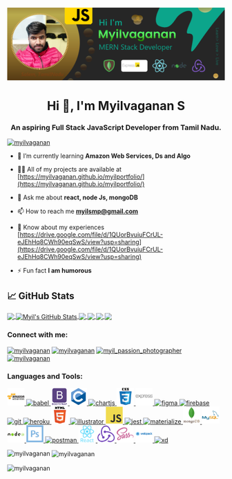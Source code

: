 [![Header](https://github.com/Myilvaganan/DevConnector/blob/main/ProfileHeader.png "Header")](https://github.com/Myilvaganan/)

<h1 align="center">Hi 👋, I'm Myilvaganan S</h1>
<h3 align="center">An aspiring Full Stack JavaScript Developer from Tamil Nadu.</h3>



<p align="left"> <a href="https://github.com/ryo-ma/github-profile-trophy"><img src="https://github-profile-trophy.vercel.app/?username=myilvaganan" alt="myilvaganan" /></a> </p>

- 🌱 I’m currently learning **Amazon Web Services, Ds and Algo**

- 👨‍💻 All of my projects are available at [https://myilvaganan.github.io/myilportfolio/](https://myilvaganan.github.io/myilportfolio/)

- 💬 Ask me about **react, node Js, mongoDB**

- 📫 How to reach me **myilsmp@gmail.com**

- 📄 Know about my experiences [https://drive.google.com/file/d/1QUorBvuiuFCrUL-eJEhHq8CWh90eqSwS/view?usp=sharing](https://drive.google.com/file/d/1QUorBvuiuFCrUL-eJEhHq8CWh90eqSwS/view?usp=sharing)

- ⚡ Fun fact **I am humorous**

## &#x1f4c8; GitHub Stats

<a href="https://github.com/Myilvaganan/Myilvaganan">
  <img align="center" src="https://github-readme-stats.vercel.app/api/top-langs/?username=Myilvaganan&hide=java,html,tex&title_color=ffffff&text_color=c9cacc&icon_color=2bbc8a&bg_color=1d1f21" />
</a>

<a href="https://github.com/Myilvaganan/Myilvaganan">
  <img align="center" src="https://github-readme-stats.vercel.app/api?username=Myilvaganan&show_icons=true&line_height=27&count_private=true&title_color=ffffff&text_color=c9cacc&icon_color=2bbc8a&bg_color=1d1f21" alt="Myil's GitHub Stats" />
</a>

<a href="https://github.com/Myilvaganan/DevConnector">
  <img align="center" src="https://github-readme-stats.vercel.app/api/pin/?username=Myilvaganan&repo=DevConnector&title_color=ffffff&text_color=c9cacc&icon_color=2bbc8a&bg_color=1d1f21" />
</a>
<a href="https://github.com/Myilvaganan/ExpenseManager-MERN">
  <img align="center" src="https://github-readme-stats.vercel.app/api/pin/?username=Myilvaganan&repo=ExpenseManager-MERN&title_color=ffffff&text_color=c9cacc&icon_color=2bbc8a&bg_color=1d1f21" />
</a>
<a href="https://github.com/Myilvaganan/myilportfolio">
  <img align="center" src="https://github-readme-stats.vercel.app/api/pin/?username=Myilvaganan&repo=myilportfolio&title_color=ffffff&text_color=c9cacc&icon_color=2bbc8a&bg_color=1d1f21" />
</a>
<a href="https://github.com/Myilvaganan/florashop">
  <img align="center" src="https://github-readme-stats.vercel.app/api/pin/?username=Myilvaganan&repo=florashop&title_color=ffffff&text_color=c9cacc&icon_color=2bbc8a&bg_color=1d1f21" />
</a>    

<h3 align="left">Connect with me:</h3>
<p align="left">
<a href="https://linkedin.com/in/myilvaganan" target="blank"><img align="center" src="https://raw.githubusercontent.com/rahuldkjain/github-profile-readme-generator/neutral-icons/src/images/icons/Social/linked-in-alt.svg" alt="myilvaganan" height="30" width="40" /></a>
<a href="https://stackoverflow.com/users/myilvaganan" target="blank"><img align="center" src="https://raw.githubusercontent.com/rahuldkjain/github-profile-readme-generator/neutral-icons/src/images/icons/Social/stack-overflow.svg" alt="myilvaganan" height="30" width="40" /></a>
<a href="https://instagram.com/myil_passion_photographer" target="blank"><img align="center" src="https://raw.githubusercontent.com/rahuldkjain/github-profile-readme-generator/neutral-icons/src/images/icons/Social/instagram.svg" alt="myil_passion_photographer" height="30" width="40" /></a>
<a href="https://www.behance.net/myilvaganan" target="blank"><img align="center" src="https://raw.githubusercontent.com/rahuldkjain/github-profile-readme-generator/neutral-icons/src/images/icons/Social/behance.svg" alt="myilvaganan" height="30" width="40" /></a>
</p>

<h3 align="left">Languages and Tools:</h3>
<p align="left"> <a href="https://aws.amazon.com" target="_blank"> <img src="https://raw.githubusercontent.com/devicons/devicon/master/icons/amazonwebservices/amazonwebservices-original-wordmark.svg" alt="aws" width="40" height="40"/> </a> <a href="https://babeljs.io/" target="_blank"> <img src="https://www.vectorlogo.zone/logos/babeljs/babeljs-icon.svg" alt="babel" width="40" height="40"/> </a> <a href="https://getbootstrap.com" target="_blank"> <img src="https://raw.githubusercontent.com/devicons/devicon/master/icons/bootstrap/bootstrap-plain-wordmark.svg" alt="bootstrap" width="40" height="40"/> </a> <a href="https://www.cprogramming.com/" target="_blank"> <img src="https://raw.githubusercontent.com/devicons/devicon/master/icons/c/c-original.svg" alt="c" width="40" height="40"/> </a> <a href="https://www.chartjs.org" target="_blank"> <img src="https://www.chartjs.org/media/logo-title.svg" alt="chartjs" width="40" height="40"/> </a> <a href="https://www.w3schools.com/css/" target="_blank"> <img src="https://raw.githubusercontent.com/devicons/devicon/master/icons/css3/css3-original-wordmark.svg" alt="css3" width="40" height="40"/> </a> <a href="https://expressjs.com" target="_blank"> <img src="https://raw.githubusercontent.com/devicons/devicon/master/icons/express/express-original-wordmark.svg" alt="express" width="40" height="40"/> </a> <a href="https://www.figma.com/" target="_blank"> <img src="https://www.vectorlogo.zone/logos/figma/figma-icon.svg" alt="figma" width="40" height="40"/> </a> <a href="https://firebase.google.com/" target="_blank"> <img src="https://www.vectorlogo.zone/logos/firebase/firebase-icon.svg" alt="firebase" width="40" height="40"/> </a> <a href="https://git-scm.com/" target="_blank"> <img src="https://www.vectorlogo.zone/logos/git-scm/git-scm-icon.svg" alt="git" width="40" height="40"/> </a> <a href="https://heroku.com" target="_blank"> <img src="https://www.vectorlogo.zone/logos/heroku/heroku-icon.svg" alt="heroku" width="40" height="40"/> </a> <a href="https://www.w3.org/html/" target="_blank"> <img src="https://raw.githubusercontent.com/devicons/devicon/master/icons/html5/html5-original-wordmark.svg" alt="html5" width="40" height="40"/> </a> <a href="https://www.adobe.com/in/products/illustrator.html" target="_blank"> <img src="https://www.vectorlogo.zone/logos/adobe_illustrator/adobe_illustrator-icon.svg" alt="illustrator" width="40" height="40"/> </a> <a href="https://developer.mozilla.org/en-US/docs/Web/JavaScript" target="_blank"> <img src="https://raw.githubusercontent.com/devicons/devicon/master/icons/javascript/javascript-original.svg" alt="javascript" width="40" height="40"/> </a> <a href="https://jestjs.io" target="_blank"> <img src="https://www.vectorlogo.zone/logos/jestjsio/jestjsio-icon.svg" alt="jest" width="40" height="40"/> </a> <a href="https://materializecss.com/" target="_blank"> <img src="https://raw.githubusercontent.com/prplx/svg-logos/5585531d45d294869c4eaab4d7cf2e9c167710a9/svg/materialize.svg" alt="materialize" width="40" height="40"/> </a> <a href="https://www.mongodb.com/" target="_blank"> <img src="https://raw.githubusercontent.com/devicons/devicon/master/icons/mongodb/mongodb-original-wordmark.svg" alt="mongodb" width="40" height="40"/> </a> <a href="https://www.mysql.com/" target="_blank"> <img src="https://raw.githubusercontent.com/devicons/devicon/master/icons/mysql/mysql-original-wordmark.svg" alt="mysql" width="40" height="40"/> </a> <a href="https://nodejs.org" target="_blank"> <img src="https://raw.githubusercontent.com/devicons/devicon/master/icons/nodejs/nodejs-original-wordmark.svg" alt="nodejs" width="40" height="40"/> </a> <a href="https://www.photoshop.com/en" target="_blank"> <img src="https://raw.githubusercontent.com/devicons/devicon/master/icons/photoshop/photoshop-line.svg" alt="photoshop" width="40" height="40"/> </a> <a href="https://postman.com" target="_blank"> <img src="https://www.vectorlogo.zone/logos/getpostman/getpostman-icon.svg" alt="postman" width="40" height="40"/> </a> <a href="https://reactjs.org/" target="_blank"> <img src="https://raw.githubusercontent.com/devicons/devicon/master/icons/react/react-original-wordmark.svg" alt="react" width="40" height="40"/> </a> <a href="https://redux.js.org" target="_blank"> <img src="https://raw.githubusercontent.com/devicons/devicon/master/icons/redux/redux-original.svg" alt="redux" width="40" height="40"/> </a> <a href="https://sass-lang.com" target="_blank"> <img src="https://raw.githubusercontent.com/devicons/devicon/master/icons/sass/sass-original.svg" alt="sass" width="40" height="40"/> </a> <a href="https://webpack.js.org" target="_blank"> <img src="https://raw.githubusercontent.com/devicons/devicon/d00d0969292a6569d45b06d3f350f463a0107b0d/icons/webpack/webpack-original-wordmark.svg" alt="webpack" width="40" height="40"/> </a> <a href="https://www.adobe.com/products/xd.html" target="_blank"> <img src="https://cdn.worldvectorlogo.com/logos/adobe-xd.svg" alt="xd" width="40" height="40"/> </a> </p>

<p><img align="left" src="https://github-readme-stats.vercel.app/api/top-langs?username=myilvaganan&show_icons=true&locale=en&layout=compact" alt="myilvaganan" /></p>

<p>&nbsp;<img align="center" src="https://github-readme-stats.vercel.app/api?username=myilvaganan&show_icons=true&locale=en" alt="myilvaganan" /></p>

<p><img align="center" src="https://github-readme-streak-stats.herokuapp.com/?user=myilvaganan&" alt="myilvaganan" /></p>
